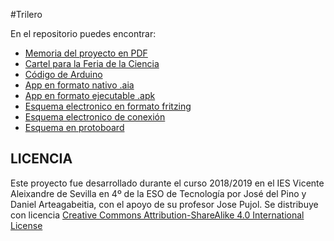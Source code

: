#Trilero

En el repositorio puedes encontrar:
- [Memoria del proyecto en PDF](https://github.com/Josepujol/ProyectosEstudiantes/blob/master/VehiculoAcelerometroMovil/MemoriaVehiculoAcelerometro.pdf)
- [Cartel para la Feria de la Ciencia](https://github.com/Josepujol/ProyectosEstudiantes/blob/master/VehiculoAcelerometroMovil/CartelVehiculoAcelerometro.pdf)
- [Código de Arduino](https://github.com/Josepujol/ProyectosEstudiantes/blob/master/VehiculoAcelerometroMovil/CodigoCoche.ino)
- [App en formato nativo .aia](https://github.com/Josepujol/ProyectosEstudiantes/blob/master/VehiculoAcelerometroMovil/AcelerometroCoch2.aia)
- [App en formato ejecutable .apk](https://github.com/Josepujol/ProyectosEstudiantes/blob/master/VehiculoAcelerometroMovil/AcelerometroCoch2.apk)
- [Esquema electronico en formato fritzing](https://github.com/Josepujol/ProyectosEstudiantes/blob/master/VehiculoAcelerometroMovil/EsquemaVehiculo.fzz)
- [Esquema electronico de conexión](https://github.com/Josepujol/ProyectosEstudiantes/blob/master/VehiculoAcelerometroMovil/EsquemaVehiculo_esquema%CC%81tico.png)
- [Esquema en protoboard](https://github.com/Josepujol/ProyectosEstudiantes/blob/master/VehiculoAcelerometroMovil/EsquemaVehiculo_bb.png)

## LICENCIA
Este proyecto fue desarrollado durante el curso 2018/2019 en el IES Vicente Aleixandre de Sevilla en 4º de la ESO de Tecnología por José del Pino y Daniel Arteagabeitia, con el apoyo de su profesor Jose Pujol. Se distribuye con licencia [Creative Commons Attribution-ShareAlike 4.0 International License](http://creativecommons.org/licenses/by-sa/4.0/)

